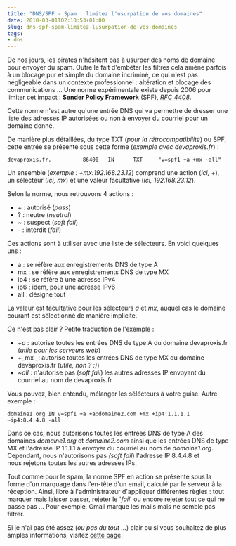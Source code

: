 ```yaml
---
title: "DNS/SPF - Spam : limitez l'usurpation de vos domaines"
date: 2010-03-01T02:10:53+01:00
slug: dns-spf-spam-limitez-lusurpation-de-vos-domaines
tags:
- dns
---
```


De nos jours, les pirates n'hésitent pas à usurper des noms de domaine pour envoyer du spam. Outre le fait d'embêter les filtres cela amène parfois à un blocage pur et simple du domaine incriminé, ce qui n'est pas négligeable dans un contexte professionnel : altération et blocage des communications ... Une norme expérimentale existe depuis 2006 pour limiter cet impact : **Sender Policy Framework** (SPF), _[RFC 4408](http://tools.ietf.org/html/rfc4408)_.

Cette norme n'est autre qu'une entrée DNS qui va permettre de dresser une liste des adresses IP autorisées ou non à envoyer du courriel pour un domaine donné.

De manière plus détaillées, du type TXT (_pour la rétrocompatibilité_) ou SPF, cette entrée se présente sous cette forme (_exemple avec devaproxis.fr_) :
   
    devaproxis.fr.          86400   IN      TXT     "v=spf1 +a +mx ~all"

Un ensemble (_exemple : +mx:192.168.23.12_) comprend une action (_ici, +_), un sélecteur (_ici, mx_) et une valeur facultative (_ici, 192.168.23.12_).

Selon la norme, nous retrouvons 4 actions :
	
  * \+ : autorisé (_pass_)
  * ? : neutre (_neutral_)
  * ~ : suspect (_soft fail_)
  * \- : interdit (_fail_)

Ces actions sont à utiliser avec une liste de sélecteurs. En voici quelques uns :
	
  * a : se réfère aux enregistrements DNS de type A
  * mx : se réfère aux enregistrements DNS de type MX
  * ip4 : se réfère à une adresse IPv4
  * ip6 : idem, pour une adresse IPv6
  * all : désigne tout

La valeur est facultative pour les sélecteurs _a_ et _mx_, auquel cas le domaine courant est sélectionné de manière implicite.

Ce n'est pas clair ? Petite traduction de l'exemple :
	
  * _+a_ : autorise toutes les entrées DNS de type A du domaine devaproxis.fr (_utile pour les serveurs web_)
  * +_mx _: autorise toutes les entrées DNS de type MX du domaine devaproxis.fr (_utile, non ? :)_)
  * _~all_ : n'autorise pas (_soft fail_) les autres adresses IP envoyant du courriel au nom de devaproxis.fr

Vous pouvez, bien entendu, mélanger les sélécteurs à votre guise. Autre exemple :
    
    domaine1.org IN v=spf1 +a +a:domaine2.com +mx +ip4:1.1.1.1 ~ip4:8.4.4.8 -all

Dans ce cas, nous autorisons toutes les entrées DNS de type A des domaines _domaine1.org_ et _domaine2.com_ ainsi que les entrées DNS de type MX et l'adresse IP 1.1.1.1 à envoyer du courriel au nom de _domaine1.org_. Cependant, nous n'autorisons pas _(soft fail_) l'adresse IP 8.4.4.8 et nous rejetons toutes les autres adresses IPs.

Tout comme pour le spam, la norme SPF en action se présente sous la forme d'un marquage dans l'en-tête d'un email, calculé par le serveur à la réception. Ainsi, libre à l'administrateur d'appliquer différentes règles : tout marquer mais laisser passer, rejeter le '_fail_' ou encore rejeter tout ce qui ne passe pas ... Pour exemple, Gmail marque les mails mais ne semble pas filtrer.

Si je n'ai pas été assez (_ou pas du tout ..._) clair ou si vous souhaitez de plus amples informations, visitez [cette page](http://www.openspf.org/SPF_Record_Syntax).
